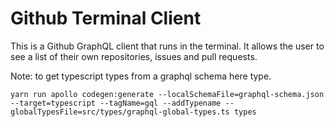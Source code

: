 # Github Terminal Client

This is a Github GraphQL client that runs in the terminal.
It allows the user to see a list of their own repositories, issues and pull requests.

Note: to get typescript types from a graphql schema here type.

`yarn run apollo codegen:generate --localSchemaFile=graphql-schema.json --target=typescript --tagName=gql --addTypename --globalTypesFile=src/types/graphql-global-types.ts types`
